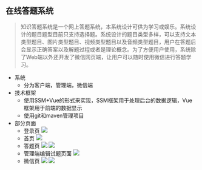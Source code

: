 ##  在线答题系统

> 知识答题系统是一个网上答题系统，本系统设计可供为学习或娱乐。系统设计的题目题型目前只支持选择题。系统设计的题目类型多样，可以支持文本类型题目、图片类型题目、视频类型题目以及音频类型题目，用户在答题后会显示正确答案以及解题过程或者是理论概念。为了方便用户使用，系统除了Web端以外还开发了微信网页端，让用户可以随时使用微信进行答题学习。

- 系统
  - 分为客户端，管理端，微信端
- 技术框架
  - 使用SSM+Vue的形式来实现，SSM框架用于处理后台的数据逻辑，Vue框架用于前端的数据显示
  - 使用git和maven管理项目
- 部分页面
  - 登录页
![](https://user-gold-cdn.xitu.io/2019/4/30/16a6a4a89c2f1180?w=1366&h=636&f=png&s=213870)
  - 首页
![](https://user-gold-cdn.xitu.io/2019/4/30/16a6a4c444ed3cb4?w=1366&h=636&f=png&s=78719)
  - 答题页
![](https://user-gold-cdn.xitu.io/2019/4/30/16a6a4c93df689b0?w=1366&h=636&f=png&s=187930)
![](https://user-gold-cdn.xitu.io/2019/4/30/16a6a4cf5761693d?w=1366&h=636&f=png&s=301972)
  - 管理端编辑试题页面
![](https://user-gold-cdn.xitu.io/2019/4/30/16a6a4e41bb33fc5?w=1366&h=636&f=png&s=126078)
  - 微信页
![](https://user-gold-cdn.xitu.io/2019/4/30/16a6a50068667bfa?w=433&h=764&f=png&s=80972)
![](https://user-gold-cdn.xitu.io/2019/4/30/16a6a50b46b4469f?w=423&h=733&f=png&s=166015)
